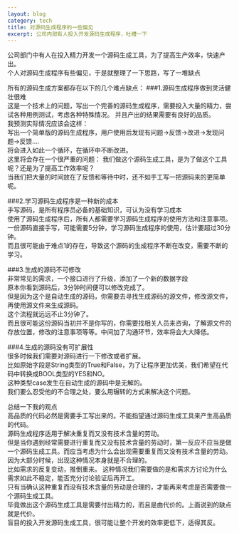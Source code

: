 ```yaml
---
layout: blog
category: tech
title: 对源码生成程序的一些偏见
excerpt: 公司内部有人投入开发源码生成程序，吐槽一下
---
```


公司部门中有人在投入精力开发一个源码生成工具，为了提高生产效率，快速产出。  
个人对源码生成程序有些偏见，于是就整理了一下思路，写了一堆缺点  

所有的源码生成方案都存在以下的几个难点缺点：
###1.源码生成程序做到灵活健壮很难  
这是一个技术上的问题，写出一个完善的源码生成程序，需要投入大量的精力，尝试各种用例测试，考虑各种特殊情况。  并且产出的结果需要有良好的品质。  
我预测实际情况应该会这样：  
写出一个简单版的源码生成程序，用户使用后发现有问题->反馈->改进->发现问题->反馈....  
将会进入如此一个循环，在循环中不断改进。  
这里将会存在一个很严重的问题： 我们做这个源码生成工具，是为了做这个工具呢？还是为了提高工作效率呢？  
当我们把大量的时间放在了反馈和等待中时，还不如手工写一把源码来的更简单呢。  

###2.学习源码生成程序是一种新的成本  
手写源码，是所有程序员必备的基础知识，可认为没有学习成本  
使用了源码生成程序后，所有人都需要学习源码生成程序的使用方法和注意事项。  
一份源码直接手写，可能需要5分钟，学习源码生成程序的使用，估计要超过30分钟。  
而且很可能由于难点1的存在，导致这个源码的生成程序不断在改变，需要不断的学习。  

###3.生成的源码不可修改  
非常常见的需求，一个接口进行了升级，添加了一个新的数据字段  
原本你看到源码后，3分钟时间便可以修改完成了。  
但是因为这个是自动生成的源码，你需要去寻找生成源码的源文件，修改源文件，再使用源文件来生成源码。  
这个流程就远远不止3分钟了。  
而且很可能这份源码当初并不是你写的，你需要找相关人员来咨询，了解源文件的存放位置，修改的注意事项等等。中间加了沟通环节，效率将会大大降低。  

###4.生成的源码没有可扩展性  
很多时候我们需要对源码进行一下修改或者扩展。  
比如原始字段是String类型的True和False，为了让程序更加优美，我们希望在代码中转换成BOOL类型的YES和NO。  
这种类型case发生在自动生成的源码中是无解的。  
我们要么忍受他的不合理之处，要么用辗转的方式来解决这个问题。  


总结一下我的观点  
高品质的代码必然是需要手工写出来的。不能指望通过源码生成工具来产生高品质的代码。  
源码生成程序适用于解决重复而又没有技术含量的劳动。  
但是当你遇到经常需要进行重复而又没有技术含量的劳动时，第一反应不应当是做一个源码生成工具。而应当考虑为什么会出现需要重复而又没有技术含量的劳动。  
因为大部分时候，出现这种情况本身就是不合理的。  
比如需求的反复变动，推倒重来。 这种情况我们需要做的是和需求方讨论为什么需求如此不稳定，能否充分讨论验证后再开工。  
只有当确认这种重复而没有技术含量的劳动是合理的，才能再来考虑是否需要做一个源码生成工具。  
毕竟做出这个源码生成工具是需要付出精力的，而且是由代价的。上面说到的缺点就是代价。  
盲目的投入开发源码生成工具，很可能让整个开发的效率更低下，适得其反。  

